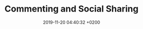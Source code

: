 ---
title: "Commenting and Social Sharing"
date:   2019-11-20 04:40:32 +0200
categories: examination 1
tags: 1dv022
og_title: Georgios Drivas, WP-student LnU
og_description: Delning social
og_image: /assets/images/georgios_bil.jpg
og_type: website
---